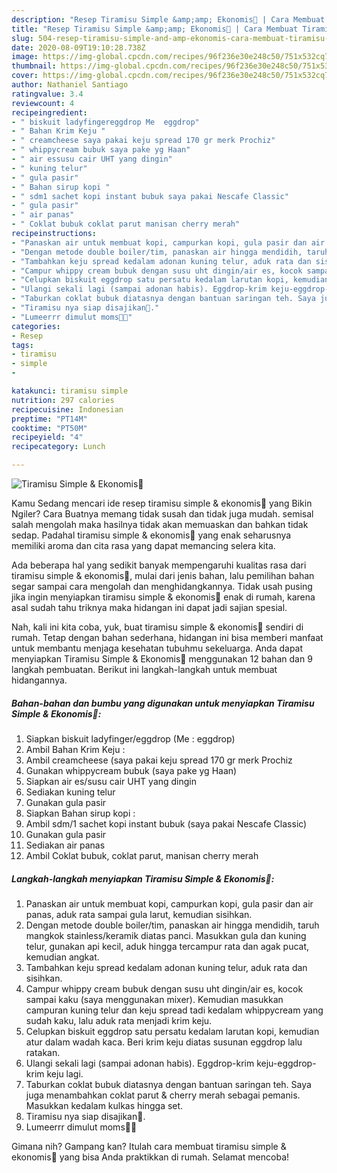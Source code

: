 ```yaml
---
description: "Resep Tiramisu Simple &amp;amp; Ekonomis🍰 | Cara Membuat Tiramisu Simple &amp;amp; Ekonomis🍰 Yang Enak dan Simpel"
title: "Resep Tiramisu Simple &amp;amp; Ekonomis🍰 | Cara Membuat Tiramisu Simple &amp;amp; Ekonomis🍰 Yang Enak dan Simpel"
slug: 504-resep-tiramisu-simple-and-amp-ekonomis-cara-membuat-tiramisu-simple-and-amp-ekonomis-yang-enak-dan-simpel
date: 2020-08-09T19:10:28.738Z
image: https://img-global.cpcdn.com/recipes/96f236e30e248c50/751x532cq70/tiramisu-simple-ekonomis🍰-foto-resep-utama.jpg
thumbnail: https://img-global.cpcdn.com/recipes/96f236e30e248c50/751x532cq70/tiramisu-simple-ekonomis🍰-foto-resep-utama.jpg
cover: https://img-global.cpcdn.com/recipes/96f236e30e248c50/751x532cq70/tiramisu-simple-ekonomis🍰-foto-resep-utama.jpg
author: Nathaniel Santiago
ratingvalue: 3.4
reviewcount: 4
recipeingredient:
- " biskuit ladyfingereggdrop Me  eggdrop"
- " Bahan Krim Keju "
- " creamcheese saya pakai keju spread 170 gr merk Prochiz"
- " whippycream bubuk saya pake yg Haan"
- " air essusu cair UHT yang dingin"
- " kuning telur"
- " gula pasir"
- " Bahan sirup kopi "
- " sdm1 sachet kopi instant bubuk saya pakai Nescafe Classic"
- " gula pasir"
- " air panas"
- " Coklat bubuk coklat parut manisan cherry merah"
recipeinstructions:
- "Panaskan air untuk membuat kopi, campurkan kopi, gula pasir dan air panas, aduk rata sampai gula larut, kemudian sisihkan."
- "Dengan metode double boiler/tim, panaskan air hingga mendidih, taruh mangkok stainless/keramik diatas panci. Masukkan gula dan kuning telur, gunakan api kecil, aduk hingga tercampur rata dan agak pucat, kemudian angkat."
- "Tambahkan keju spread kedalam adonan kuning telur, aduk rata dan sisihkan."
- "Campur whippy cream bubuk dengan susu uht dingin/air es, kocok sampai kaku (saya menggunakan mixer). Kemudian masukkan campuran kuning telur dan keju spread tadi kedalam whippycream yang sudah kaku, lalu aduk rata menjadi krim keju."
- "Celupkan biskuit eggdrop satu persatu kedalam larutan kopi, kemudian atur dalam wadah kaca. Beri krim keju diatas susunan eggdrop lalu ratakan."
- "Ulangi sekali lagi (sampai adonan habis). Eggdrop-krim keju-eggdrop-krim keju lagi."
- "Taburkan coklat bubuk diatasnya dengan bantuan saringan teh. Saya juga menambahkan coklat parut &amp; cherry merah sebagai pemanis. Masukkan kedalam kulkas hingga set."
- "Tiramisu nya siap disajikan🍒."
- "Lumeerrr dimulut moms🤤🥳"
categories:
- Resep
tags:
- tiramisu
- simple
- 

katakunci: tiramisu simple  
nutrition: 297 calories
recipecuisine: Indonesian
preptime: "PT14M"
cooktime: "PT50M"
recipeyield: "4"
recipecategory: Lunch

---
```



![Tiramisu Simple &amp; Ekonomis🍰](https://img-global.cpcdn.com/recipes/96f236e30e248c50/751x532cq70/tiramisu-simple-ekonomis🍰-foto-resep-utama.jpg)

Kamu Sedang mencari ide resep tiramisu simple &amp; ekonomis🍰 yang Bikin Ngiler? Cara Buatnya memang tidak susah dan tidak juga mudah. semisal salah mengolah maka hasilnya tidak akan memuaskan dan bahkan tidak sedap. Padahal tiramisu simple &amp; ekonomis🍰 yang enak seharusnya memiliki aroma dan cita rasa yang dapat memancing selera kita.



Ada beberapa hal yang sedikit banyak mempengaruhi kualitas rasa dari tiramisu simple &amp; ekonomis🍰, mulai dari jenis bahan, lalu pemilihan bahan segar sampai cara mengolah dan menghidangkannya. Tidak usah pusing jika ingin menyiapkan tiramisu simple &amp; ekonomis🍰 enak di rumah, karena asal sudah tahu triknya maka hidangan ini dapat jadi sajian spesial.


Nah, kali ini kita coba, yuk, buat tiramisu simple &amp; ekonomis🍰 sendiri di rumah. Tetap dengan bahan sederhana, hidangan ini bisa memberi manfaat untuk membantu menjaga kesehatan tubuhmu sekeluarga. Anda dapat menyiapkan Tiramisu Simple &amp; Ekonomis🍰 menggunakan 12 bahan dan 9 langkah pembuatan. Berikut ini langkah-langkah untuk membuat hidangannya.

<!--inarticleads1-->

##### Bahan-bahan dan bumbu yang digunakan untuk menyiapkan Tiramisu Simple &amp; Ekonomis🍰:

1. Siapkan  biskuit ladyfinger/eggdrop (Me : eggdrop)
1. Ambil  Bahan Krim Keju :
1. Ambil  creamcheese (saya pakai keju spread 170 gr merk Prochiz
1. Gunakan  whippycream bubuk (saya pake yg Haan)
1. Siapkan  air es/susu cair UHT yang dingin
1. Sediakan  kuning telur
1. Gunakan  gula pasir
1. Siapkan  Bahan sirup kopi :
1. Ambil  sdm/1 sachet kopi instant bubuk (saya pakai Nescafe Classic)
1. Gunakan  gula pasir
1. Sediakan  air panas
1. Ambil  Coklat bubuk, coklat parut, manisan cherry merah




<!--inarticleads2-->

##### Langkah-langkah menyiapkan Tiramisu Simple &amp; Ekonomis🍰:

1. Panaskan air untuk membuat kopi, campurkan kopi, gula pasir dan air panas, aduk rata sampai gula larut, kemudian sisihkan.
1. Dengan metode double boiler/tim, panaskan air hingga mendidih, taruh mangkok stainless/keramik diatas panci. Masukkan gula dan kuning telur, gunakan api kecil, aduk hingga tercampur rata dan agak pucat, kemudian angkat.
1. Tambahkan keju spread kedalam adonan kuning telur, aduk rata dan sisihkan.
1. Campur whippy cream bubuk dengan susu uht dingin/air es, kocok sampai kaku (saya menggunakan mixer). Kemudian masukkan campuran kuning telur dan keju spread tadi kedalam whippycream yang sudah kaku, lalu aduk rata menjadi krim keju.
1. Celupkan biskuit eggdrop satu persatu kedalam larutan kopi, kemudian atur dalam wadah kaca. Beri krim keju diatas susunan eggdrop lalu ratakan.
1. Ulangi sekali lagi (sampai adonan habis). Eggdrop-krim keju-eggdrop-krim keju lagi.
1. Taburkan coklat bubuk diatasnya dengan bantuan saringan teh. Saya juga menambahkan coklat parut &amp; cherry merah sebagai pemanis. Masukkan kedalam kulkas hingga set.
1. Tiramisu nya siap disajikan🍒.
1. Lumeerrr dimulut moms🤤🥳




Gimana nih? Gampang kan? Itulah cara membuat tiramisu simple &amp; ekonomis🍰 yang bisa Anda praktikkan di rumah. Selamat mencoba!
